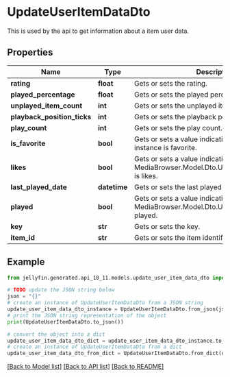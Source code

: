 # UpdateUserItemDataDto

This is used by the api to get information about a item user data.

## Properties

Name | Type | Description | Notes
------------ | ------------- | ------------- | -------------
**rating** | **float** | Gets or sets the rating. | [optional] 
**played_percentage** | **float** | Gets or sets the played percentage. | [optional] 
**unplayed_item_count** | **int** | Gets or sets the unplayed item count. | [optional] 
**playback_position_ticks** | **int** | Gets or sets the playback position ticks. | [optional] 
**play_count** | **int** | Gets or sets the play count. | [optional] 
**is_favorite** | **bool** | Gets or sets a value indicating whether this instance is favorite. | [optional] 
**likes** | **bool** | Gets or sets a value indicating whether this MediaBrowser.Model.Dto.UpdateUserItemDataDto is likes. | [optional] 
**last_played_date** | **datetime** | Gets or sets the last played date. | [optional] 
**played** | **bool** | Gets or sets a value indicating whether this MediaBrowser.Model.Dto.UserItemDataDto is played. | [optional] 
**key** | **str** | Gets or sets the key. | [optional] 
**item_id** | **str** | Gets or sets the item identifier. | [optional] 

## Example

```python
from jellyfin.generated.api_10_11.models.update_user_item_data_dto import UpdateUserItemDataDto

# TODO update the JSON string below
json = "{}"
# create an instance of UpdateUserItemDataDto from a JSON string
update_user_item_data_dto_instance = UpdateUserItemDataDto.from_json(json)
# print the JSON string representation of the object
print(UpdateUserItemDataDto.to_json())

# convert the object into a dict
update_user_item_data_dto_dict = update_user_item_data_dto_instance.to_dict()
# create an instance of UpdateUserItemDataDto from a dict
update_user_item_data_dto_from_dict = UpdateUserItemDataDto.from_dict(update_user_item_data_dto_dict)
```
[[Back to Model list]](../README.md#documentation-for-models) [[Back to API list]](../README.md#documentation-for-api-endpoints) [[Back to README]](../README.md)


